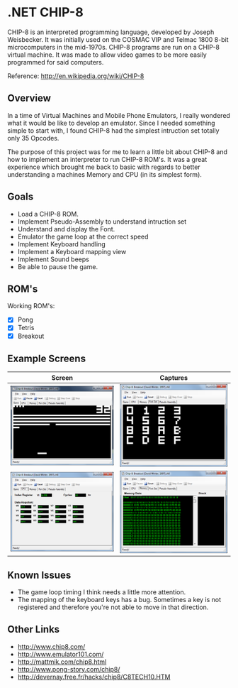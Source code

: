 # .NET CHIP-8

CHIP-8 is an interpreted programming language, developed by Joseph Weisbecker. It was initially used on the COSMAC VIP and Telmac 1800 8-bit microcomputers in the mid-1970s. CHIP-8 programs are run on a CHIP-8 virtual machine. It was made to allow video games to be more easily programmed for said computers.

Reference: http://en.wikipedia.org/wiki/CHIP-8

## Overview

In a time of Virtual Machines and Mobile Phone Emulators, I really wondered what it would be like to develop an emulator.  Since I needed something simple to start with, I found CHIP-8 had the simplest intruction set totally only 35 Opcodes.

The purpose of this project was for me to learn a little bit about CHIP-8 and how to implement an interpreter to run CHIP-8 ROM's. It was a great experience which brought me back to basic with regards to better understanding a machines Memory and CPU (in its simplest form).

## Goals

* Load a CHIP-8 ROM.
* Implement Pseudo-Assembly to understand intruction set
* Understand and display the Font.
* Emulator the game loop at the correct speed
* Implement Keyboard handling
* Implement a Keyboard mapping view
* Implement Sound beeps
* Be able to pause the game.

## ROM's

Working ROM's:
- [X] Pong
- [X] Tetris
- [X] Breakout

## Example Screens

Screen | Captures
------------ | -------------
![Game Screen](/Chip8.Docs/Game-Screen.png) | ![Game Screen](/Chip8.Docs/Font-Screen.png)
![Game Screen](/Chip8.Docs/CPU-Screen.png) | ![Game Screen](/Chip8.Docs/Memory-Screen.png)

## Known Issues

* The game loop timing I think needs a little more attention.
* The mapping of the keyboard keys has a bug. Sometimes a key is not registered and therefore you're not able to move in that direction.

## Other Links

* http://www.chip8.com/
* http://www.emulator101.com/
* http://mattmik.com/chip8.html
* http://www.pong-story.com/chip8/
* http://devernay.free.fr/hacks/chip8/C8TECH10.HTM
